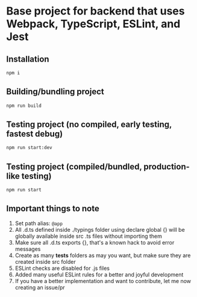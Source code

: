 # Base project for backend that uses Webpack, TypeScript, ESLint, and Jest

## Installation
```bash
npm i
```

## Building/bundling project
```bash
npm run build
```

## Testing project (no compiled, early testing, fastest debug)
```bash
npm run start:dev
```

## Testing project (compiled/bundled, production-like testing)
```bash
npm run start
```

## Important things to note
1. Set path alias: `@app`
2. All .d.ts defined inside ./typings folder using declare global {} will be globally available inside src .ts files without importing them
3. Make sure all .d.ts exports {}, that's a known hack to avoid error messages
4. Create as many __tests__ folders as may you want, but make sure they are created inside src folder
5. ESLint checks are disabled for .js files
6. Added many useful ESLint rules for a better and joyful development
7. If you have a better implementation and want to contribute, let me now creating an issue/pr